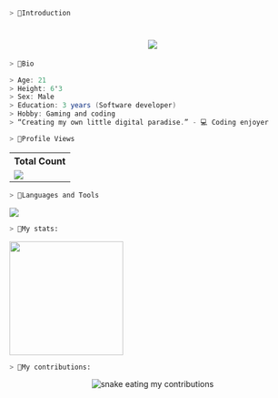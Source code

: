 ```zsh
> 📖Introduction
```

<h1 align="center">
    <img src="https://readme-typing-svg.herokuapp.com/?font=Rubik+Scribble&size=35&center=true&vCenter=true&&color=918CF0&width=500&height=70&duration=4000&lines=Yo!;+I'm+Uzuhiko⚡;" />
</h1>

```zsh
> 📌Bio
```

```csharp
> Age: 21
> Height: 6'3
> Sex: Male
> Education: 3 years (Software developer)
> Hobby: Gaming and coding
> “Creating my own little digital paradise.” - 💻 Coding enjoyer
```

```zsh
> 📌Profile Views
```

  <table>
    <tr>
      <th>Total Count</th>
    </tr>
    <tr>
      <td>
         <a href="https://github.com/uzuhiko"> <img src="https://komarev.com/ghpvc/?username=uzuhiko&style=for-the-badge&color=brightgreen"> </a>
      </td>
    </tr>
  </table>

```zsh
> 📌Languages and Tools
```

<p align="left"> <a href="https://github.com/uzuhiko"><img src="https://skillicons.dev/icons?i=vscode,visualstudio,github,aftereffects,photoshop,css,html,js,cpp,java,nodejs,ubuntu,windows"> </a> </p>

```zsh
> 📌My stats:
```

<img height="200px" src="https://github-readme-stats.vercel.app/api?username=uzuhiko&hide_border=true&show_icons=true&count_private=true&theme=gruvbox&title_color=FFFFFF&text_color=918cf2&icon_color=FFFFFF&bg_color=000000">

```zsh
> 📌My contributions:
```

<div align="center">
  <img alt="snake eating my contributions" src="https://raw.githubusercontent.com/uzuhiko/uzuhiko/output/github-contribution-grid-snake.svg" />
  <br/><br/><br/>
</div>
